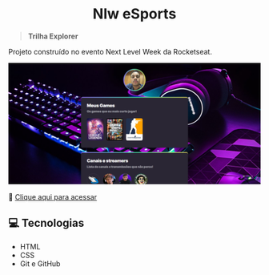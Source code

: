 #  <center> <b>Nlw eSports </b></center>


> <b>Trilha Explorer </b>

Projeto construído no evento Next Level Week da Rocketseat.

![preview](./.github/newpreview.png)


🔗 [Clique aqui para acessar](https://lucascajaseira.github.io/Projeto-01/)


## <b> 💻 Tecnologias  </b>

- HTML
- CSS
- Git e GitHub

